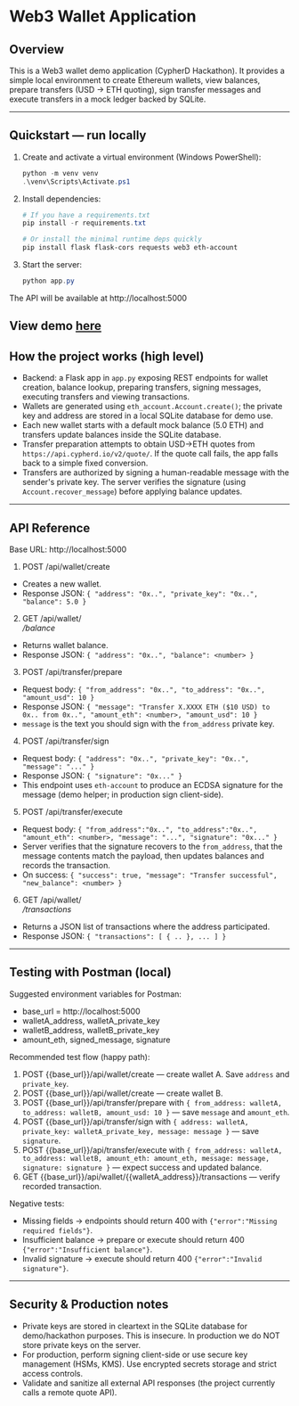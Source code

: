 # Web3 Wallet Application

## Overview

This is a Web3 wallet demo application (CypherD Hackathon). It provides a simple local environment to create Ethereum wallets, view balances, prepare transfers (USD → ETH quoting), sign transfer messages and execute transfers in a mock ledger backed by SQLite.

---

## Quickstart — run locally

1. Create and activate a virtual environment (Windows PowerShell):

    ```powershell
    python -m venv venv
    .\venv\Scripts\Activate.ps1
    ```

2. Install dependencies:

    ```powershell
    # If you have a requirements.txt
    pip install -r requirements.txt

    # Or install the minimal runtime deps quickly
    pip install flask flask-cors requests web3 eth-account
    ```

3. Start the server:

    ```powershell
    python app.py
    ```

The API will be available at http://localhost:5000

View demo [here](https://github.com/krithikaa04/cypherd_hackathon/blob/main/demo.mp4)
---

## How the project works (high level)

- Backend: a Flask app in `app.py` exposing REST endpoints for wallet creation, balance lookup, preparing transfers, signing messages, executing transfers and viewing transactions.
- Wallets are generated using `eth_account.Account.create()`; the private key and address are stored in a local SQLite database for demo use.
- Each new wallet starts with a default mock balance (5.0 ETH) and transfers update balances inside the SQLite database.
- Transfer preparation attempts to obtain USD→ETH quotes from `https://api.cypherd.io/v2/quote/`. If the quote call fails, the app falls back to a simple fixed conversion.
- Transfers are authorized by signing a human-readable message with the sender's private key. The server verifies the signature (using `Account.recover_message`) before applying balance updates.

---

## API Reference 

Base URL: http://localhost:5000

1) POST /api/wallet/create
- Creates a new wallet.
- Response JSON: `{ "address": "0x..", "private_key": "0x..", "balance": 5.0 }`

2) GET /api/wallet/<address>/balance
- Returns wallet balance.
- Response JSON: `{ "address": "0x..", "balance": <number> }`

3) POST /api/transfer/prepare
- Request body: `{ "from_address": "0x..", "to_address": "0x..", "amount_usd": 10 }`
- Response JSON: `{ "message": "Transfer X.XXXX ETH ($10 USD) to 0x.. from 0x..", "amount_eth": <number>, "amount_usd": 10 }`
- `message` is the text you should sign with the `from_address` private key.

4) POST /api/transfer/sign
- Request body: `{ "address": "0x..", "private_key": "0x..", "message": "..." }`
- Response JSON: `{ "signature": "0x..." }`
- This endpoint uses `eth-account` to produce an ECDSA signature for the message (demo helper; in production sign client-side).

5) POST /api/transfer/execute
- Request body: `{ "from_address":"0x..", "to_address":"0x..", "amount_eth": <number>, "message": "...", "signature": "0x..." }`
- Server verifies that the signature recovers to the `from_address`, that the message contents match the payload, then updates balances and records the transaction.
- On success: `{ "success": true, "message": "Transfer successful", "new_balance": <number> }`

6) GET /api/wallet/<address>/transactions
- Returns a JSON list of transactions where the address participated.
- Response JSON: `{ "transactions": [ { .. }, ... ] }`

---

## Testing with Postman (local)


Suggested environment variables for Postman:
- base_url = http://localhost:5000
- walletA_address, walletA_private_key
- walletB_address, walletB_private_key
- amount_eth, signed_message, signature

Recommended test flow (happy path):
1. POST {{base_url}}/api/wallet/create — create wallet A. Save `address` and `private_key`.
2. POST {{base_url}}/api/wallet/create — create wallet B.
3. POST {{base_url}}/api/transfer/prepare with `{ from_address: walletA, to_address: walletB, amount_usd: 10 }` — save `message` and `amount_eth`.
4. POST {{base_url}}/api/transfer/sign with `{ address: walletA, private_key: walletA_private_key, message: message }` — save `signature`.
5. POST {{base_url}}/api/transfer/execute with `{ from_address: walletA, to_address: walletB, amount_eth: amount_eth, message: message, signature: signature }` — expect success and updated balance.
6. GET {{base_url}}/api/wallet/{{walletA_address}}/transactions — verify recorded transaction.

Negative tests:
- Missing fields → endpoints should return 400 with `{"error":"Missing required fields"}`.
- Insufficient balance → prepare or execute should return 400 `{"error":"Insufficient balance"}`.
- Invalid signature → execute should return 400 `{"error":"Invalid signature"}`.

---

## Security & Production notes

- Private keys are stored in cleartext in the SQLite database for demo/hackathon purposes. This is insecure. In production we do NOT store private keys on the server.
- For production, perform signing client-side or use secure key management (HSMs, KMS). Use encrypted secrets storage and strict access controls.
- Validate and sanitize all external API responses (the project currently calls a remote quote API).
